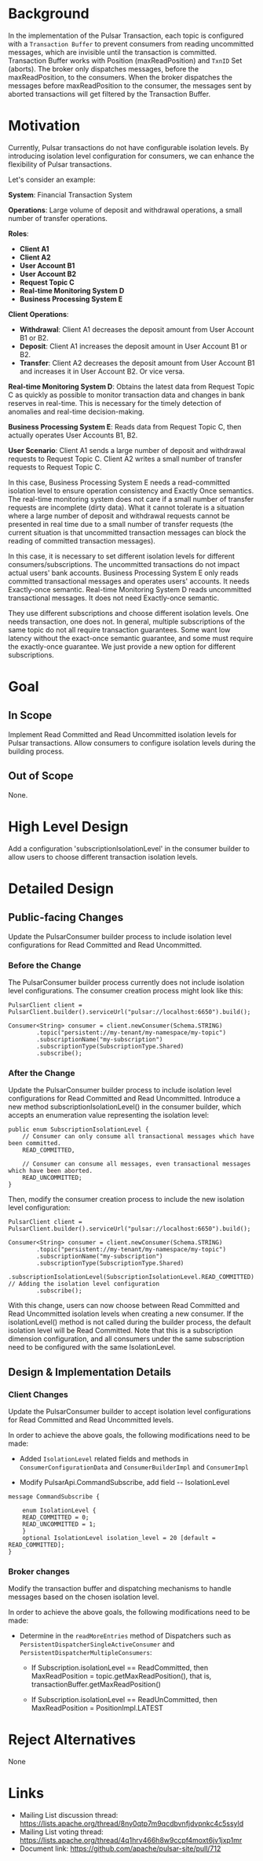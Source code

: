 # Background

In the implementation of the Pulsar Transaction, each topic is configured with a `Transaction Buffer` to prevent
consumers from reading uncommitted messages, which are invisible until the transaction is committed. Transaction Buffer
works with Position (maxReadPosition) and `TxnID` Set (aborts). The broker only dispatches messages, before the
maxReadPosition, to the consumers. When the broker dispatches the messages before maxReadPosition to the consumer, the
messages sent by aborted transactions will get filtered by the Transaction Buffer.

# Motivation

Currently, Pulsar transactions do not have configurable isolation levels. By introducing isolation level configuration
for consumers, we can enhance the flexibility of Pulsar transactions.

Let's consider an example:

**System**: Financial Transaction System

**Operations**: Large volume of deposit and withdrawal operations, a
small number of transfer operations.

**Roles**:

- **Client A1**
- **Client A2**
- **User Account B1**
- **User Account B2**
- **Request Topic C**
- **Real-time Monitoring System D**
- **Business Processing System E**

**Client Operations**:

- **Withdrawal**: Client A1 decreases the deposit amount from User
  Account B1 or B2.
- **Deposit**: Client A1 increases the deposit amount in User Account B1 or B2.
- **Transfer**: Client A2 decreases the deposit amount from User
  Account B1 and increases it in User Account B2. Or vice versa.

**Real-time Monitoring System D**: Obtains the latest data from
Request Topic C as quickly as possible to monitor transaction data and
changes in bank reserves in real-time. This is necessary for the
timely detection of anomalies and real-time decision-making.

**Business Processing System E**: Reads data from Request Topic C,
then actually operates User Accounts B1, B2.

**User Scenario**: Client A1 sends a large number of deposit and
withdrawal requests to Request Topic C. Client A2 writes a small
number of transfer requests to Request Topic C.

In this case, Business Processing System E needs a read-committed
isolation level to ensure operation consistency and Exactly Once
semantics. The real-time monitoring system does not care if a small
number of transfer requests are incomplete (dirty data). What it
cannot tolerate is a situation where a large number of deposit and
withdrawal requests cannot be presented in real time due to a small
number of transfer requests (the current situation is that uncommitted
transaction messages can block the reading of committed transaction
messages).

In this case, it is necessary to set different isolation levels for
different consumers/subscriptions.
The uncommitted transactions do not impact actual users' bank accounts.
Business Processing System E only reads committed transactional
messages and operates users' accounts. It needs Exactly-once semantic.
Real-time Monitoring System D reads uncommitted transactional
messages. It does not need Exactly-once semantic.

They use different subscriptions and choose different isolation
levels. One needs transaction, one does not.
In general, multiple subscriptions of the same topic do not all
require transaction guarantees.
Some want low latency without the exact-once semantic guarantee, and
some must require the exactly-once guarantee.
We just provide a new option for different subscriptions.

# Goal

## In Scope

Implement Read Committed and Read Uncommitted isolation levels for Pulsar transactions. Allow consumers to configure
isolation levels during the building process.

## Out of Scope

None.

# High Level Design

Add a configuration 'subscriptionIsolationLevel' in the consumer builder to allow users to choose different transaction
isolation levels.

# Detailed Design

## Public-facing Changes

Update the PulsarConsumer builder process to include isolation level configurations for Read Committed and Read
Uncommitted.

### Before the Change

The PulsarConsumer builder process currently does not include isolation level configurations. The consumer creation
process might look like this:

```
PulsarClient client = PulsarClient.builder().serviceUrl("pulsar://localhost:6650").build();

Consumer<String> consumer = client.newConsumer(Schema.STRING)
        .topic("persistent://my-tenant/my-namespace/my-topic")
        .subscriptionName("my-subscription")
        .subscriptionType(SubscriptionType.Shared)
        .subscribe();
```

### After the Change

Update the PulsarConsumer builder process to include isolation level configurations for Read Committed and Read
Uncommitted. Introduce a new method subscriptionIsolationLevel() in the consumer builder, which accepts an enumeration
value representing the isolation level:

```
public enum SubscriptionIsolationLevel {
    // Consumer can only consume all transactional messages which have been committed.
    READ_COMMITTED,

    // Consumer can consume all messages, even transactional messages which have been aborted.
    READ_UNCOMMITTED;
}
```

Then, modify the consumer creation process to include the new isolation level configuration:

```
PulsarClient client = PulsarClient.builder().serviceUrl("pulsar://localhost:6650").build();

Consumer<String> consumer = client.newConsumer(Schema.STRING)
        .topic("persistent://my-tenant/my-namespace/my-topic")
        .subscriptionName("my-subscription")
        .subscriptionType(SubscriptionType.Shared)
        .subscriptionIsolationLevel(SubscriptionIsolationLevel.READ_COMMITTED) // Adding the isolation level configuration
        .subscribe();
```

With this change, users can now choose between Read Committed and Read Uncommitted isolation levels when creating a new
consumer. If the isolationLevel() method is not called during the builder process, the default isolation level will be
Read Committed.
Note that this is a subscription dimension configuration, and all consumers under the same subscription need to be
configured with the same IsolationLevel.

## Design & Implementation Details

### Client Changes

Update the PulsarConsumer builder to accept isolation level configurations for Read Committed and Read Uncommitted levels.

In order to achieve the above goals, the following modifications need to be made:

- Added `IsolationLevel` related fields and methods in `ConsumerConfigurationData` and `ConsumerBuilderImpl` and `ConsumerImpl`

- Modify PulsarApi.CommandSubscribe, add field -- IsolationLevel

```
message CommandSubscribe {

    enum IsolationLevel {
    READ_COMMITTED = 0;
    READ_UNCOMMITTED = 1;
    }
    optional IsolationLevel isolation_level = 20 [default = READ_COMMITTED];
}
```

### Broker changes

Modify the transaction buffer and dispatching mechanisms to handle messages based on the chosen isolation level.

In order to achieve the above goals, the following modifications need to be made:

- Determine in the `readMoreEntries` method of Dispatchers such as `PersistentDispatcherSingleActiveConsumer`
  and `PersistentDispatcherMultipleConsumers`:

  - If Subscription.isolationLevel == ReadCommitted, then MaxReadPosition = topic.getMaxReadPosition(), that is,
    transactionBuffer.getMaxReadPosition()

  - If Subscription.isolationLevel == ReadUnCommitted, then MaxReadPosition = PositionImpl.LATEST

# Reject Alternatives

None

# Links

* Mailing List discussion thread: https://lists.apache.org/thread/8ny0qtp7m9qcdbvnfjdvpnkc4c5ssyld
* Mailing List voting thread: https://lists.apache.org/thread/4q1hrv466h8w9ccpf4moxt6jv1jxp1mr
* Document link: https://github.com/apache/pulsar-site/pull/712
